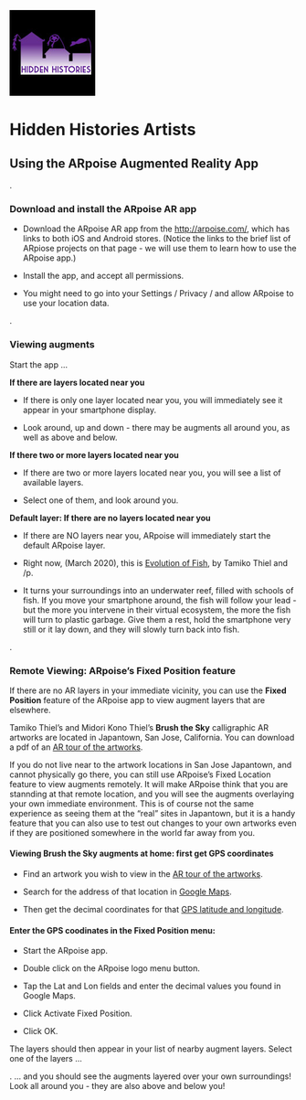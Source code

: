 ![Hidden Histories Logo](/images/hiddenhistories-logo.png)
# Hidden Histories Artists

## Using the ARpoise Augmented Reality App

. 
### Download and install the ARpoise AR app

- Download the ARpoise AR app from the http://arpoise.com/, which has links to both iOS and Android stores. (Notice the links to the brief list of ARpiose projects on that page - we will use them to learn how to use the ARpoise app.)

- Install the app, and accept all permissions. 

- You might need to go into your Settings / Privacy / and allow ARpoise to use your location data.

. 
### Viewing augments

Start the app ...

**If there are layers located near you**

- If there is only one layer located near you, you will immediately see it appear in your smartphone display. 

- Look around, up and down - there may be augments all around you, as well as above and below.

**If there two or more layers located near you**

- If there are two or more layers located near you, you will see a list of available layers. 

- Select one of them, and look around you.


**Default layer: If there are no layers located near you**

- If there are NO layers near you, ARpoise will immediately start the default ARpoise layer. 

- Right now, (March 2020), this is [Evolution of Fish](http://www.tamikothiel.com/evolutionoffish/), by Tamiko Thiel and /p. 

- It turns your surroundings into an underwater reef, filled with schools of fish. If you move your smartphone around, the fish will follow your lead - but the more you intervene in their virtual ecosystem, the more the fish will turn to plastic garbage. Give them a rest, hold the smartphone very still or it lay down, and they will slowly turn back into fish.

. 
### Remote Viewing: ARpoise’s Fixed Position feature

If there are no AR layers in your immediate vicinity, you can use the **Fixed Position** feature of the ARpoise app to view augment layers that are elsewhere.

Tamiko Thiel’s and Midori Kono Thiel’s **Brush the Sky** calligraphic AR artworks are located in Japantown, San Jose, California. You can download a pdf of an [AR tour of the artworks](http://tamikothiel.com/brushthesky/PR/BrushTheSky_AR-tourSanJoseJapantown.pdf).

If you do not live near to the artwork locations in San Jose Japantown, and cannot physically go there, you can still use ARpoise’s Fixed Location feature to view augments remotely. It will make ARpoise think that you are stannding at that remote location, and you will see the augments overlaying your own immediate environment. This is of course not the same experience as seeing them at the “real” sites in Japantown, but it is a handy feature that you can also use to test out changes to your own artworks even if they are positioned somewhere in the world far away from you.

#### Viewing Brush the Sky augments at home: first get GPS coordinates

- Find an artwork you wish to view in the [AR tour of the artworks](http://tamikothiel.com/brushthesky/PR/BrushTheSky_AR-tourSanJoseJapantown.pdf).

- Search for the address of that location in [Google Maps](https://www.google.com/maps/).

- Then get the decimal coordinates for that [GPS latitude and longitude](https://www.businessinsider.de/international/how-to-find-coordinates-on-google-maps/).

#### Enter the GPS coodinates in the Fixed Position menu:

- Start the ARpoise app.

- Double click on the ARpoise logo menu button.

- Tap the Lat and Lon fields and enter the decimal values you found in Google Maps.

- Click Activate Fixed Position.

- Click OK.

 
The layers should then appear in your list of nearby augment layers.
Select one of the layers ...

 
. ... and you should see the augments layered over your own surroundings! Look all around you -  they are also above and below you!

